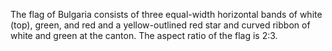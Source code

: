 The flag of Bulgaria consists of three equal-width horizontal bands of white (top), green, and red and a yellow-outlined red star and curved ribbon of white and green at the canton. The aspect ratio of the flag is 2:3.